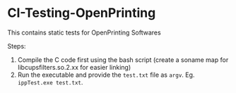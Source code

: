 # CI-Testing-OpenPrinting
This contains static tests for OpenPrinting Softwares

Steps:
1. Compile the C code first using the bash script (create a soname map for libcupsfilters.so.2.xx for easier linking)
2. Run the executable and provide the `test.txt` file as `argv`. Eg. `ippTest.exe test.txt`.
